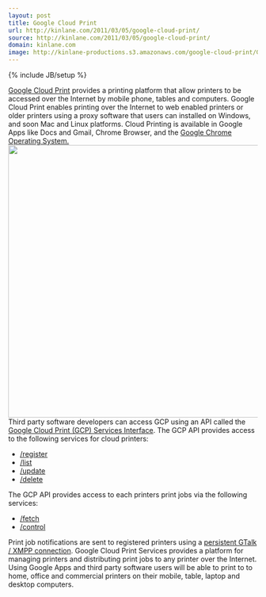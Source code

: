 ```yaml
---
layout: post
title: Google Cloud Print
url: http://kinlane.com/2011/03/05/google-cloud-print/
source: http://kinlane.com/2011/03/05/google-cloud-print/
domain: kinlane.com
image: http://kinlane-productions.s3.amazonaws.com/google-cloud-print/GCP-Overview.png
---
```

{% include JB/setup %}<p><!DOCTYPE html PUBLIC "-//W3C//DTD XHTML 1.0 Transitional//EN"
    "http://www.w3.org/TR/xhtml1/DTD/xhtml1-transitional.dtd">
<html xmlns="http://www.w3.org/1999/xhtml">
  <head>
    <title></title>
  </head>
  <body>
    <a title="Google Cloud Print" href="http://code.google.com/apis/cloudprint/docs/overview.html">Google Cloud Print</a> provides a printing platform that allow printers to be accessed over the
    Internet by mobile phone, tables and computers. Google Cloud Print enables printing over the Internet to web enabled printers or older printers using a proxy software that users can installed on
    Windows, and soon Mac and Linux platforms. Cloud Printing is available in Google Apps like Docs and Gmail, Chrome Browser, and the <a title="Google Chrome OS" href=
    "http://www.google.com/chromeos/index.html">Google Chrome Operating System.</a> <a href="http://kinlane-productions.s3.amazonaws.com/google-cloud-print/GCP-Overview.png"><img class="aligncenter"
    src="http://kinlane-productions.s3.amazonaws.com/google-cloud-print/GCP-Overview.png" alt="" width="550" /></a> Third party software developers can access GCP using an API called the <a title=
    "Google Cloud Print Services Interface" href="http://code.google.com/apis/cloudprint/docs/proxyinterfaces.html">Google Cloud Print (GCP) Services Interface</a>. The GCP API provides access to the
    following services for cloud printers:
    <ul class="mainlist">
      <li>
        <a href="http://www.kinlane.com/2011/02/google-cloud-print-register/" target="_blank">/register</a>
      </li>
      <li>
        <a href="http://www.kinlane.com/2011/02/google-cloud-print-list/" target="_blank">/list</a>
      </li>
      <li>
        <a href="http://www.kinlane.com/2011/02/google-cloud-print-update/" target="_blank">/update</a>
      </li>
      <li>
        <a href="http://www.kinlane.com/2011/02/google-cloud-print-delete/" target="_blank">/delete</a>
      </li>
    </ul>The GCP API provides access to each printers print jobs via the following services:
    <ul class="mainlist">
      <li>
        <a href="http://www.kinlane.com/2011/02/2822/" target="_blank">/fetch</a>
      </li>
      <li>
        <a href="http://www.kinlane.com/2011/02/google-cloud-print-control/" target="_blank">/control</a>
      </li>
    </ul>Print job notifications are sent to registered printers using a <a title="Persistent Gtalk / XMPP Connection" href=
    "http://www.kinlane.com/2011/02/google-cloud-print-xmpp-print-job-notifications/">persistent GTalk / XMPP connection</a>. Google Cloud Print Services provides a platform for managing printers and
    distributing print jobs to any printer over the Internet. Using Google Apps and third party software users will be able to print to to home, office and commercial printers on their mobile, table,
    laptop and desktop computers.
  </body>
</html></p>
